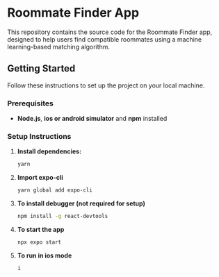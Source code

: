 # Roommate Finder App

This repository contains the source code for the Roommate Finder app, designed to help users find compatible roommates using a machine learning-based matching algorithm.

## Getting Started

Follow these instructions to set up the project on your local machine.

### Prerequisites

- **Node.js**, **ios or android simulator** and **npm** installed

### Setup Instructions

1. **Install dependencies:**
   ```bash
   yarn

2. **Import expo-cli**
   ```bash
   yarn global add expo-cli

3. **To install debugger (not required for setup)**
   ```bash
   npm install -g react-devtools

4. **To start the app**
   ```bash
   npx expo start
5. **To run in ios mode**
   ```bash
   i


